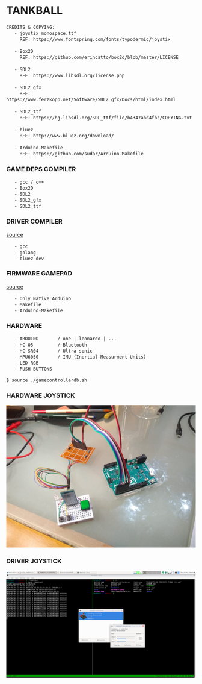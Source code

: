 # TANKBALL

~~~
CREDITS & COPYING:
   - joystix monospace.ttf
     REF: https://www.fontspring.com/fonts/typodermic/joystix

   - Box2D
     REF: https://github.com/erincatto/box2d/blob/master/LICENSE

   - SDL2
     REF: https://www.libsdl.org/license.php

   - SDL2_gfx
     REF: https://www.ferzkopp.net/Software/SDL2_gfx/Docs/html/index.html

   - SDL2_ttf
     REF: https://hg.libsdl.org/SDL_ttf/file/b4347abd4fbc/COPYING.txt

   - bluez
     REF: http://www.bluez.org/download/

   - Arduino-Makefile
     REF: https://github.com/sudar/Arduino-Makefile
~~~

### GAME DEPS COMPILER
~~~
   - gcc / c++
   - Box2D
   - SDL2
   - SDL2_gfx
   - SDL2_ttf
~~~

### DRIVER COMPILER
[source](/hardware/linux/src/sppinput/)
~~~
   - gcc
   - golang
   - bluez-dev
~~~

### FIRMWARE GAMEPAD
[source](/hardware/arduino/joystick/)
~~~
   - Only Native Arduino
   - Makefile
   - Arduino-Makefile
~~~

### HARDWARE
~~~
   - ARDUINO       / one | leonardo | ...
   - HC-05         / Bluetooth
   - HC-SR04       / Ultra sonic
   - MPU6050       / IMU (Inertial Measurment Units)
   - LED RGB
   - PUSH BUTTONS
~~~
  
~~~
$ source ./gamecontrollerdb.sh
~~~

### HARDWARE JOYSTICK

![hardware](hardware.jpeg)

### DRIVER JOYSTICK

![driver](driver.png)
